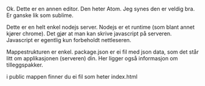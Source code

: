 Ok. Dette er en annen editor.
Den heter Atom. Jeg synes den er veldig bra. Er ganske lik som sublime.

Dette er en helt enkel nodejs server.
Nodejs er et runtime (som blant annet kjører chrome). Det gjør at man kan skrive javascript på serveren.
Javascript er egentlig kun forbeholdt nettleseren.

Mappestrukturen er enkel. package.json er ei fil med json data, som det står litt om applikasjonen (serveren) din.
Her ligger også informasjon om tilleggspakker.

i public mappen finner du ei fil som heter index.html 
